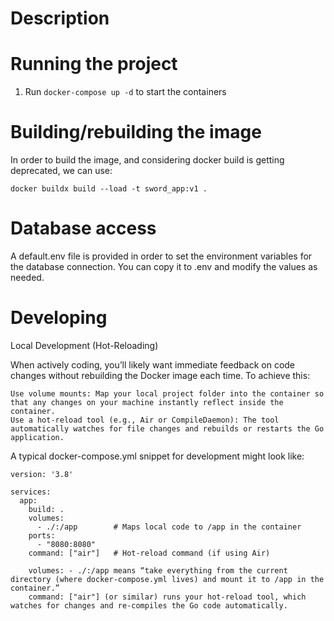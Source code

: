 # Description

# Running the project

1. Run `docker-compose up -d` to start the containers

# Building/rebuilding the image

In order to build the image, and considering docker build is getting deprecated, we can use:

`docker buildx build --load -t sword_app:v1 . `

# Database access

A default.env file is provided in order to set the environment variables for the database connection. You can copy it to .env and modify the values as needed.

# Developing

Local Development (Hot-Reloading)

When actively coding, you’ll likely want immediate feedback on code changes without rebuilding the Docker image each time. To achieve this:

    Use volume mounts: Map your local project folder into the container so that any changes on your machine instantly reflect inside the container.
    Use a hot-reload tool (e.g., Air or CompileDaemon): The tool automatically watches for file changes and rebuilds or restarts the Go application.

A typical docker-compose.yml snippet for development might look like:

```docker
version: '3.8'

services:
  app:
    build: .
    volumes:
      - ./:/app        # Maps local code to /app in the container
    ports:
      - "8080:8080"
    command: ["air"]   # Hot-reload command (if using Air)

    volumes: - ./:/app means “take everything from the current directory (where docker-compose.yml lives) and mount it to /app in the container.”
    command: ["air"] (or similar) runs your hot-reload tool, which watches for changes and re-compiles the Go code automatically.

```